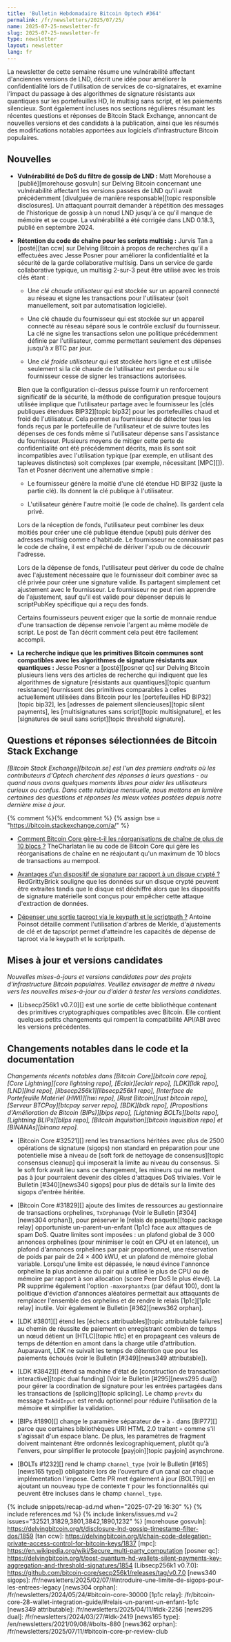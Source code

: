 ```yaml
---
title: 'Bulletin Hebdomadaire Bitcoin Optech #364'
permalink: /fr/newsletters/2025/07/25/
name: 2025-07-25-newsletter-fr
slug: 2025-07-25-newsletter-fr
type: newsletter
layout: newsletter
lang: fr
---
```

La newsletter de cette semaine résume une vulnérabilité affectant d'anciennes versions de LND,
décrit une idée pour améliorer la confidentialité lors de l'utilisation de services de
co-signataires, et examine l'impact du passage à des algorithmes de signature résistants aux
quantiques sur les portefeuilles HD, le multisig sans script, et les paiements silencieux.
Sont également incluses nos sections régulières résumant les récentes questions et réponses de Bitcoin
Stack Exchange, annoncant de nouvelles versions et des candidats à la publication, ainsi que les
résumés des modifications notables apportées aux logiciels d'infrastructure Bitcoin populaires.

## Nouvelles

- **Vulnérabilité de DoS du filtre de gossip de LND :** Matt Morehouse a [publié][morehouse gosvuln]
  sur Delving Bitcoin concernant une vulnérabilité affectant les versions passées de LND qu'il avait
  précédemment [divulguée de manière responsable][topic responsible disclosures]. Un attaquant
  pourrait demander à répétition des messages de l'historique de gossip à un nœud LND jusqu'à ce qu'il
  manque de mémoire et se coupe. La vulnérabilité a été corrigée dans LND 0.18.3, publié en
  septembre 2024.

- **Rétention du code de chaîne pour les scripts multisig :** Jurvis Tan a [posté][tan ccw] sur
  Delving Bitcoin à propos de recherches qu'il a effectuées avec Jesse Posner pour améliorer la
  confidentialité et la sécurité de la garde collaborative multisig. Dans un service de garde
  collaborative typique, un multisig 2-sur-3 peut être utilisé avec les trois clés étant :

  - Une _clé chaude utilisateur_ qui est stockée sur un appareil connecté au réseau et signe les
    transactions pour l'utilisateur (soit manuellement, soit par automatisation logicielle).

  - Une clé chaude du fournisseur qui est stockée sur un appareil connecté au réseau séparé sous le
    contrôle exclusif du fournisseur. La clé ne signe les transactions selon une politique précédemment
    définie par l'utilisateur, comme permettant seulement des dépenses jusqu'à _x_ BTC par jour.

  - Une _clé froide utilisateur_ qui est stockée hors ligne et est utilisée seulement si la clé chaude
    de l'utilisateur est perdue ou si le fournisseur cesse de signer les transactions autorisées.

  Bien que la configuration ci-dessus puisse fournir un renforcement significatif de la sécurité, la
  méthode de configuration presque toujours utilisée implique que l'utilisateur partage avec le
  fournisseur les [clés publiques étendues BIP32][topic bip32] pour les portefeuilles chaud et froid
  de l'utilisateur. Cela permet au fournisseur de détecter tous les fonds reçus par le portefeuille de
  l'utilisateur et de suivre toutes les dépenses de ces fonds même si l'utilisateur dépense sans
  l'assistance du fournisseur. Plusieurs moyens de mitiger cette perte de confidentialité ont été
  précédemment décrits, mais ils sont soit incompatibles avec l'utilisation typique (par exemple, en
  utilisant des tapleaves distinctes) soit complexes (par exemple, nécessitant [MPC][]). Tan et
  Posner décrivent une alternative simple :

  - Le fournisseur génère la moitié d'une clé étendue HD BIP32 (juste la partie clé). Ils donnent la
    clé publique à l'utilisateur.

  - L'utilisateur génère l'autre moitié (le code de chaîne). Ils gardent cela privé.

  Lors de la réception de fonds, l'utilisateur peut combiner les deux moitiés pour créer une clé
  publique étendue (xpub) puis dériver des adresses multisig comme d'habitude. Le fournisseur ne
  connaissant pas le code de chaîne, il est empêché de dériver l'xpub ou de découvrir l'adresse.

  Lors de la dépense de fonds, l'utilisateur peut dériver du code de chaîne avec
  l'ajustement nécessaire que le fournisseur doit combiner avec sa clé privée pour créer une signature
  valide. Ils partagent simplement cet ajustement avec le fournisseur. Le fournisseur ne peut rien
  apprendre de l'ajustement, sauf qu'il est valide pour dépenser depuis le scriptPubKey spécifique qui
  a reçu des fonds.

  Certains fournisseurs peuvent exiger que la sortie de monnaie rendue d'une transaction de dépense
  renvoie l'argent au même modèle de script. Le post de Tan décrit comment cela peut être facilement
  accompli.

- **La recherche indique que les primitives Bitcoin communes sont compatibles avec les algorithmes de signature résistants aux quantiques :**
  Jesse Posner a [posté][posner qc] sur Delving Bitcoin plusieurs liens vers des articles de recherche
  qui indiquent que les algorithmes de signature [résistants aux quantiques][topic quantum resistance]
  fournissent des primitives comparables à celles actuellement utilisées dans Bitcoin pour les
  [portefeuilles HD BIP32][topic bip32], les [adresses de paiement silencieuses][topic silent
  payments], les [multisignatures sans script][topic multisignature], et les [signatures de seuil sans
  script][topic threshold signature].

## Questions et réponses sélectionnées de Bitcoin Stack Exchange

*[Bitcoin Stack Exchange][bitcoin.se] est l'un des premiers endroits où les contributeurs d'Optech
cherchent des réponses à leurs questions - ou quand nous avons quelques moments libres pour aider
les utilisateurs curieux ou confus. Dans cette rubrique mensuelle, nous mettons en lumière certaines
des questions et réponses les mieux votées postées depuis notre dernière mise à jour.*


{% comment %}<!-- https://bitcoin.stackexchange.com/search?tab=votes&q=created%3a1m..%20is%3aanswer -->{% endcomment %}
{% assign bse = "https://bitcoin.stackexchange.com/a/" %}


- [Comment Bitcoin Core gère-t-il les réorganisations de chaîne de plus de 10 blocs ?]({{bse}}127512)
  TheCharlatan lie au code de Bitcoin Core qui gère les réorganisations de chaîne en ne réajoutant
  qu'un maximum de 10 blocs de transactions au mempool.

- [Avantages d'un dispositif de signature par rapport à un disque crypté ?]({{bse}}127596)
  RedGrittyBrick souligne que les données sur un disque crypté peuvent être extraites tandis que le
  disque est déchiffré alors que les dispositifs de signature matérielle sont conçus pour empêcher
  cette attaque d'extraction de données.

- [Dépenser une sortie taproot via le keypath et le scriptpath ?]({{bse}}127601)
  Antoine Poinsot détaille comment l'utilisation d'arbres de Merkle, d'ajustements de clé et de
  tapscript permet d'atteindre les capacités de dépense de taproot via le keypath et le
  scriptpath.

## Mises à jour et versions candidates

_Nouvelles mises-à-jours et versions candidates pour des projets d'infrastructure Bitcoin populaires.
Veuillez envisager de mettre à niveau vers les nouvelles mises-à-jour ou d'aider à tester les versions candidates._

- [Libsecp256k1 v0.7.0][] est une sortie de cette bibliothèque contenant des primitives
  cryptographiques compatibles avec Bitcoin. Elle contient quelques petits changements qui rompent la
  compatibilité API/ABI avec les versions précédentes.

## Changements notables dans le code et la documentation

_Changements récents notables dans [Bitcoin Core][bitcoin core repo], [Core Lightning][core
lightning repo], [Eclair][eclair repo], [LDK][ldk repo], [LND][lnd repo],
[libsecp256k1][libsecp256k1 repo], [Interface de Portefeuille Matériel (HWI)][hwi repo], [Rust
Bitcoin][rust bitcoin repo], [Serveur BTCPay][btcpay server repo], [BDK][bdk repo], [Propositions
d'Amélioration de Bitcoin (BIPs)][bips repo], [Lightning BOLTs][bolts repo],
[Lightning BLIPs][blips repo], [Bitcoin Inquisition][bitcoin inquisition repo] et [BINANAs][binana
repo]._

- [Bitcoin Core #32521][] rend les transactions héritées avec plus de 2500 opérations de signature
  (sigops) non standard en préparation pour une potentielle mise à niveau de [soft fork de nettoyage
  de consensus][topic consensus cleanup] qui imposerait la limite au niveau du consensus. Si le soft
  fork avait lieu sans ce changement, les mineurs qui ne mettent pas à jour pourraient devenir des
  cibles d'attaques DoS triviales. Voir le Bulletin [#340][news340 sigops] pour plus de détails sur
  la limite des sigops d'entrée héritée.

- [Bitcoin Core #31829][] ajoute des limites de ressources au gestionnaire de transactions
  orphelines, `TxOrphanage` (Voir le Bulletin [#304][news304 orphan]), pour préserver le [relais de
  paquets][topic package relay] opportuniste un-parent-un-enfant (1p1c) face aux
  attaques de spam DoS. Quatre limites sont imposées : un plafond global de 3 000 annonces orphelines
  (pour minimiser le coût en CPU et en latence), un plafond d'annonces orphelines par pair
  proportionnel, une réservation de poids par pair de 24 × 400 kWU, et un plafond de mémoire global
  variable. Lorsqu'une limite est dépassée, le nœud évince l'annonce orpheline la plus ancienne du
  pair qui a utilisé le plus de CPU ou de mémoire par rapport à son allocation (score Peer DoS le plus
  élevé). La PR supprime également l'option `‑maxorphantxs` (par défaut 100), dont la politique
  d'éviction d'annonces aléatoires permettait aux attaquants de remplacer l'ensemble des orphelins et
  de rendre le relais [1p1c][1p1c relay] inutile. Voir également le Bulletin [#362][news362 orphan].

- [LDK #3801][] étend les [échecs attribuables][topic attributable failures] au chemin de réussite
  de paiement en enregistrant combien de temps un nœud détient un [HTLC][topic htlc] et en propageant
  ces valeurs de temps de détention en amont dans la charge utile d'attribution. Auparavant, LDK ne
  suivait les temps de détention que pour les paiements échoués (voir le Bulletin [#349][news349
  attributable]).

- [LDK #3842][] étend sa machine d'état de [construction de transaction interactive][topic dual
  funding] (Voir le Bulletin [#295][news295 dual]) pour gérer la coordination de signature pour les
  entrées partagées dans les transactions de [splicing][topic splicing]. Le champ `prevtx` du message
  `TxAddInput` est rendu optionnel pour réduire l'utilisation de la mémoire et simplifier la
  validation.

- [BIPs #1890][] change le paramètre séparateur de `+` à `-` dans [BIP77][] parce que certaines
  bibliothèques URI HTML 2.0 traitent `+` comme s'il s'agissait d'un espace blanc. De plus, les
  paramètres de fragment doivent maintenant être ordonnés lexicographiquement, plutôt qu'à l'envers,
  pour simplifier le protocole [payjoin][topic payjoin] asynchrone.

- [BOLTs #1232][] rend le champ `channel_type` (voir le Bulletin [#165][news165 type]) obligatoire
  lors de l'ouverture d'un canal car chaque implémentation l'impose. Cette PR met également à jour
  [BOLT9][] en ajoutant un nouveau type de contexte `T` pour les fonctionnalités qui peuvent être
  incluses dans le champ `channel_type`.

{% include snippets/recap-ad.md when="2025-07-29 16:30" %}
{% include references.md %}
{% include linkers/issues.md v=2 issues="32521,31829,3801,3842,1890,1232" %}
[morehouse gosvuln]: https://delvingbitcoin.org/t/disclosure-lnd-gossip-timestamp-filter-dos/1859
[tan ccw]: https://delvingbitcoin.org/t/chain-code-delegation-private-access-control-for-bitcoin-keys/1837
[mpc]: https://en.wikipedia.org/wiki/Secure_multi-party_computation
[posner qc]: https://delvingbitcoin.org/t/post-quantum-hd-wallets-silent-payments-key-aggregation-and-threshold-signatures/1854
[Libsecp256k1 v0.7.0]: https://github.com/bitcoin-core/secp256k1/releases/tag/v0.7.0
[news340 sigops]: /fr/newsletters/2025/02/07/#introduire-une-limite-de-sigops-pour-les-entrees-legacy
[news304 orphan]: /fr/newsletters/2024/05/24/#bitcoin-core-30000
[1p1c relay]: /fr/bitcoin-core-28-wallet-integration-guide/#relais-un-parent-un-enfant-1p1c
[news349 attributable]: /fr/newsletters/2025/04/11/#ldk-2256
[news295 dual]: /fr/newsletters/2024/03/27/#ldk-2419
[news165 type]: /en/newsletters/2021/09/08/#bolts-880
[news362 orphan]: /fr/newsletters/2025/07/11/#bitcoin-core-pr-review-club
